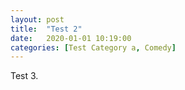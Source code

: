 ```yaml
---
layout: post
title:  "Test 2"
date:   2020-01-01 10:19:00
categories: [Test Category a, Comedy]
---
```

Test 3.
